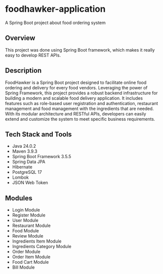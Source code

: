 # foodhawker-application
A Spring Boot project about food ordering system

## Overview
This project was done using Spring Boot framework, which makes it really easy to develop REST APIs. 

## Description
FoodHawker is a Spring Boot project designed to facilitate online food ordering and delivery for every food vendors. Leveraging the power of Spring Framework, this project provides a robust backend infrastructure for building a modern and scalable food delivery application. It includes features such as role-based user registration and authentication, restaurant management and food management with the ingredients that are needed. With its modular architecture and RESTful APIs, developers can easily extend and customize the system to meet specific business requirements.

## Tech Stack and Tools
- Java 24.0.2
- Maven 3.9.3
- Spring Boot Framework 3.5.5
- Spring Data JPA
- Hibernate
- PostgreSQL 17
- Lombok
- JSON Web Token

## Modules
- Login Module
- Register Module
- User Module
- Restaurant Module
- Food Module
- Review Module
- Ingredients Item Module
- Ingredients Category Module
- Order Module
- Order Item Module
- Food Cart Module
- Bill Module
